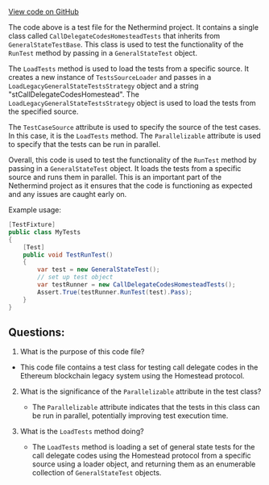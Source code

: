 [View code on GitHub](https://github.com/NethermindEth/nethermind/src/Nethermind/Ethereum.Blockchain.Legacy.Test/CallDelegateCodesHomesteadTests.cs)

The code above is a test file for the Nethermind project. It contains a single class called `CallDelegateCodesHomesteadTests` that inherits from `GeneralStateTestBase`. This class is used to test the functionality of the `RunTest` method by passing in a `GeneralStateTest` object. 

The `LoadTests` method is used to load the tests from a specific source. It creates a new instance of `TestsSourceLoader` and passes in a `LoadLegacyGeneralStateTestsStrategy` object and a string "stCallDelegateCodesHomestead". The `LoadLegacyGeneralStateTestsStrategy` object is used to load the tests from the specified source. 

The `TestCaseSource` attribute is used to specify the source of the test cases. In this case, it is the `LoadTests` method. The `Parallelizable` attribute is used to specify that the tests can be run in parallel. 

Overall, this code is used to test the functionality of the `RunTest` method by passing in a `GeneralStateTest` object. It loads the tests from a specific source and runs them in parallel. This is an important part of the Nethermind project as it ensures that the code is functioning as expected and any issues are caught early on. 

Example usage:

```csharp
[TestFixture]
public class MyTests
{
    [Test]
    public void TestRunTest()
    {
        var test = new GeneralStateTest();
        // set up test object
        var testRunner = new CallDelegateCodesHomesteadTests();
        Assert.True(testRunner.RunTest(test).Pass);
    }
}
```
## Questions: 
 1. What is the purpose of this code file?
   - This code file contains a test class for testing call delegate codes in the Ethereum blockchain legacy system using the Homestead protocol.

2. What is the significance of the `Parallelizable` attribute in the test class?
   - The `Parallelizable` attribute indicates that the tests in this class can be run in parallel, potentially improving test execution time.

3. What is the `LoadTests` method doing?
   - The `LoadTests` method is loading a set of general state tests for the call delegate codes using the Homestead protocol from a specific source using a loader object, and returning them as an enumerable collection of `GeneralStateTest` objects.